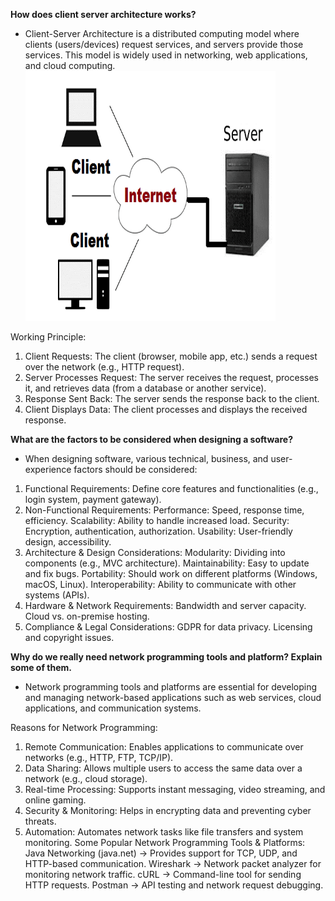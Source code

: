 **How does client server architecture works?**

- Client-Server Architecture is a distributed computing model where clients (users/devices) request services, and servers provide those services. This model is widely used in networking, web applications, and cloud computing.
  <img src="./Client-Server-Architecture-1.png" width="400px" height="400px">

Working Principle:

1. Client Requests: The client (browser, mobile app, etc.) sends a request over the network (e.g., HTTP request).
2. Server Processes Request: The server receives the request, processes it, and retrieves data (from a database or another service).
3. Response Sent Back: The server sends the response back to the client.
4. Client Displays Data: The client processes and displays the received response.

**What are the factors to be considered when designing a software?**

- When designing software, various technical, business, and user-experience factors should be considered:

1. Functional Requirements:
   Define core features and functionalities (e.g., login system, payment gateway).
2. Non-Functional Requirements:
   Performance: Speed, response time, efficiency.
   Scalability: Ability to handle increased load.
   Security: Encryption, authentication, authorization.
   Usability: User-friendly design, accessibility.
3. Architecture & Design Considerations:
   Modularity: Dividing into components (e.g., MVC architecture).
   Maintainability: Easy to update and fix bugs.
   Portability: Should work on different platforms (Windows, macOS, Linux).
   Interoperability: Ability to communicate with other systems (APIs).
4. Hardware & Network Requirements:
   Bandwidth and server capacity.
   Cloud vs. on-premise hosting.
5. Compliance & Legal Considerations:
   GDPR for data privacy.
   Licensing and copyright issues.

**Why do we really need network programming tools and platform? Explain some of them.**

- Network programming tools and platforms are essential for developing and managing network-based applications such as web services, cloud applications, and communication systems.

Reasons for Network Programming:

1. Remote Communication: Enables applications to communicate over networks (e.g., HTTP, FTP, TCP/IP).
2. Data Sharing: Allows multiple users to access the same data over a network (e.g., cloud storage).
3. Real-time Processing: Supports instant messaging, video streaming, and online gaming.
4. Security & Monitoring: Helps in encrypting data and preventing cyber threats.
5. Automation: Automates network tasks like file transfers and system monitoring.
   Some Popular Network Programming Tools & Platforms:
   Java Networking (java.net) -> Provides support for TCP, UDP, and HTTP-based communication.
   Wireshark -> Network packet analyzer for monitoring network traffic.
   cURL -> Command-line tool for sending HTTP requests.
   Postman -> API testing and network request debugging.
